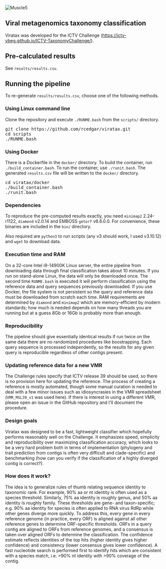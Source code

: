 ![Muscle5](http://drive5.com/images/viratax_logo2.jpg)

## Viral metagenomics taxonomy classification

Viratax was developed for the ICTV Challenge (https://ictv-vbeg.github.io/ICTV-TaxonomyChallenge/).

## Pre-calculated results

See `results/results.csv`.

## Running the pipeline
To re-generate `results/results.csv`, choose one of the following methods.

### Using Linux command line

Clone the repository and execute `./RUNME.bash` from the `scripts/` directory.

<pre>
git clone https://github.com/rcedgar/viratax.git
cd scripts
./RUNME.bash
</pre>

### Using Docker
There is a Dockerfile in the `docker/` directory. To build the container, run `./build_container.bash`. To run the container, use `./runit.bash`. The generated `results.csv` file will be written to the `docker/` directory.

<pre>
cd viratax/docker
./build_container.bash
./runit.bash
</pre>

### Dependencies

To reproduce the pre-computed results exactly, you need `minimap2` 2.24-r1122, `diamond` v2.0.14 and EMBOSS `getorf` v6.6.0.0. For convenience, these binaries are included in the `bin/` directory.

Also required are `python3` to run scripts (any v3 should work, I used v3.10.12) and `wget` to download data.

### Execution time and RAM

On a 32-core Intel i9-14900K Linux server, the entire pipeline from downloading data through final classification takes about 10 minutes. If you run on stand-alone Linux, the data will only be downloaded once. The second time `RUNME.bash` is executed it will perform classification using the reference data and query sequences previously downloaded. If you use Docker, the file system is not persistent so the query and reference data must be downloaded from scratch each time. RAM requirements are determined by `diamond` and `minimap2` which are memory-efficient by modern standards; how much is needed depends on how many threads you are running but at a guess 8Gb or 16Gb is probably more than enough.

### Reproducibility

The pipeline should give essentially identical results if run twice on the same data there are no randomized procedures like boostrapping. Each query sequence is processed independently, so the results for any given query is reproducible regardless of other contigs present.

### Updating reference data for a new VMR

The Challenge rules specify that ICTV release 39 should be used, so there is no provision here for updating the reference. The process of creating a reference is mostly automated, though some manual curation is needed to deal with a few minor issues such as idiosyncrasies in the VMR spreadsheet (`VMR_MSL39_v1` was used here). If there is interest in using a different VMR, please open an issue in the GitHub repository and I'll document the procedure.

### Design goals

Viratax was designed to be a fast, lightweight classifier which hopefully performs reasonably well on the Challenge. It emphasizes speed, simplicity and reproducibility over maximizing classification accuracy, which looks to be a very hard problem both in terms of implementation (phylogeny and trait prediction from contigs is often very difficult and clade-specific) and benchmarking (how can you verify if the classification of a highly diverged contig is correct?).

### How does it work?

The idea is to generalize rules of thumb relating sequence identity to taxonomic rank. For example, 90% aa or nt identity is often used as a species threshold. Similarly, 75% aa identity is roughly genus, and 50% aa identity is roughly family. These thresholds are gene- and taxon-specific; e.g. 90% aa identity for species is often applied to RNA virus RdRp while other genes diverge more quickly. To address this, every gene in every reference genome (in practice, every ORF) is aligned against all other reference genes to determine ORF-specific thresholds. ORFs in a query contig are aligned to ORFs from reference genomes, and a consensus is taken over aligned ORFs to determine the classification. The confidence estimate reflects identities of the top hits (higher identity gives higher confidence) and consistency (lower consensus gives lower confidence). A fast nucleotide search is performed first to identify hits which are consistent with a species match, i.e. >90% nt identity with >90% coverage of the contig.
